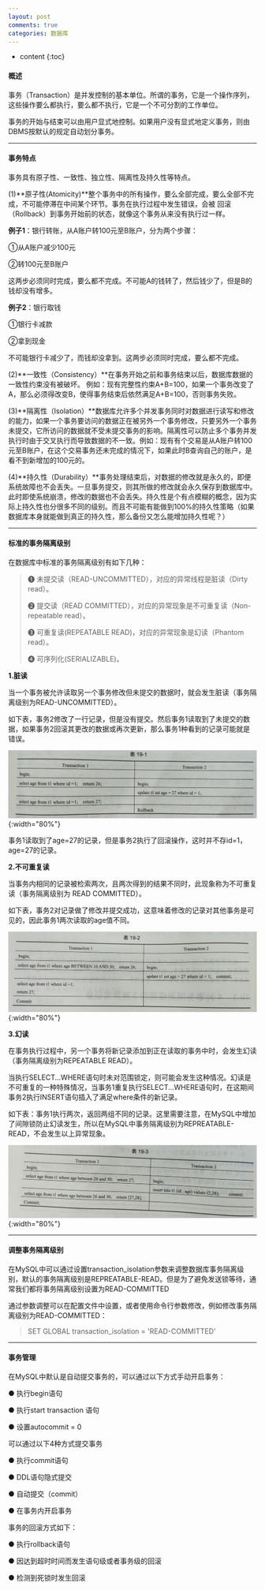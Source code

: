 ```yaml
---
layout: post
comments: true
categories: 数据库
---
```


* content
{:toc}

#### 概述

事务（Transaction）是并发控制的基本单位。所谓的事务，它是一个操作序列，这些操作要么都执行，要么都不执行，它是一个不可分割的工作单位。

事务的开始与结束可以由用户显式地控制。如果用户没有显式地定义事务，则由DBMS按默认的规定自动划分事务。

---

#### 事务特点

事务具有原子性、一致性、独立性、隔离性及持久性等特点。

(1)**原子性(Atomicity)**整个事务中的所有操作，要么全部完成，要么全部不完成，不可能停滞在中间某个环节。事务在执行过程中发生错误，会被 回滚（Rollback）到事务开始前的状态，就像这个事务从来没有执行过一样。 

**例子1**：银行转账，从A账户转100元至B账户，分为两个步骤：

①从A账户减少100元

②转100元至B账户 

这两步必须同时完成，要么都不完成。不可能A的钱转了，然后钱少了，但是B的钱却没有增多。

**例子2**：银行取钱

①银行卡减款

②拿到现金

不可能银行卡减少了，而钱却没拿到。这两步必须同时完成，要么都不完成。

(2)**一致性（Consistency）**在事务开始之前和事务结束以后，数据库数据的一致性约束没有被破坏。 例如：现有完整性约束A+B=100，如果一个事务改变了A，那么必须得改变B，使得事务结束后依然满足A+B=100，否则事务失败。

(3)**隔离性（Isolation）**数据库允许多个并发事务同时对数据进行读写和修改的能力，如果一个事务要访问的数据正在被另外一个事务修改，只要另外一个事务未提交，它所访问的数据就不受未提交事务的影响。隔离性可以防止多个事务并发执行时由于交叉执行而导致数据的不一致。例如：现有有个交易是从A账户转100元至B账户，在这个交易事务还未完成的情况下，如果此时B查询自己的账户，是看不到新增加的100元的。

(4)**持久性（Durability）**事务处理结束后，对数据的修改就是永久的，即便系统故障也不会丢失。一旦事务提交，则其所做的修改就会永久保存到数据库中。此时即使系统崩溃，修改的数据也不会丢失。持久性是个有点模糊的概念，因为实际上持久性也分很多不同的级别。而且不可能有能做到100%的持久性策略（如果数据库本身就能做到真正的持久性，那么备份又怎么能增加持久性呢？）

---

#### 标准的事务隔离级别

在数据库中标准的事务隔离级别有如下几种：

>❶ 未提交读（READ-UNCOMMITTED），对应的异常线程是脏读（Dirty read）。
>
>❷ 提交读（READ COMMITTED），对应的异常现象是不可重复读（Non-repeatable read）。
>
>❸ 可重复读(REPEATABLE READ)，对应的异常现象是幻读（Phantom read）。
>
>❹ 可序列化(SERIALIZABLE)。

**1.脏读**

当一个事务被允许读取另一个事务修改但未提交的数据时，就会发生脏读（事务隔离级别为READ-UNCOMMITTED）。

如下表，事务2修改了一行记录，但是没有提交。然后事务1读取到了未提交的数据，如果事务2回滚其更改的数据或再次更新，那么事务1种看到的记录可能就是错误。


![1](/static/img/database/1.jpg){:width="80%"}

事务1读取到了age=27的记录，但是事务2执行了回滚操作，这时并不存id=1，age=27的记录。


**2.不可重复读**

当事务内相同的记录被检索两次，且两次得到的结果不同时，此现象称为不可重复读（事务隔离级别为 READ COMMITTED）。

如下表，事务2对记录做了修改并提交成功，这意味着修改的记录对其他事务是可见的，因此事务1两次读取的age值不同。

![2](/static/img/database/2.jpg){:width="80%"}

**3.幻读**

在事务执行过程中，另一个事务将新记录添加到正在读取的事务中时，会发生幻读（事务隔离级别为REPEATABLE READ）。

当执行SELECT...WHERE语句时未对范围锁定，则可能会发生这种情况。幻读是不可重复的一种特殊情况，当事务1重复执行SELECT...WHERE语句时，在这期间事务2执行INSERT语句插入了满足where条件的新记录。

如下表：事务1执行两次，返回两组不同的记录。这里需要注意，在MySQL中增加了间隙锁防止幻读发生，所以在MySQL中事务隔离级别为REPREATABLE-READ，不会发生以上异常现象。

![3](/static/img/database/3.jpg){:width="80%"}

---

#### 调整事务隔离级别

在MySQL中可以通过设置transaction_isolation参数来调整数据库事务隔离级别，默认的事务隔离级别是REPREATABLE-READ。但是为了避免发送锁等待，通常我们都将事务隔离级别设置为READ-COMMITTED

通过参数调整可以在配置文件中设置，或者使用命令行参数修改，例如修改事务隔离级别为READ-COMMITTED：

>SET GLOBAL transaction_isolation = 'READ-COMMITTED'

---

#### 事务管理

在MySQL中默认是自动提交事务的，可以通过以下方式手动开启事务：

● 执行begin语句

● 执行start transaction 语句

● 设置autocommit = 0

可以通过以下4种方式提交事务

● 执行commit语句

● DDL语句隐式提交

● 自动提交（commit）

● 在事务内开启事务

事务的回滚方式如下：

● 执行rollback语句

● 因达到超时时间而发生语句级或者事务级的回滚

● 检测到死锁时发生回滚